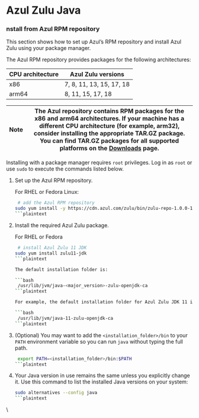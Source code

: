 # Azul Zulu Java

### nstall from Azul RPM repository

This section shows how to set up Azul’s RPM repository and install Azul Zulu using your package manager.

The Azul RPM repository provides packages for the following architectures:

| CPU architecture | Azul Zulu versions       |
| ---------------- | ------------------------ |
| x86              | 7, 8, 11, 13, 15, 17, 18 |
| arm64            | 8, 11, 15, 17, 18        |

| Note | The Azul repository contains RPM packages for the x86 and arm64 architectures. If your machine has a different CPU architecture (for example, arm32), consider installing the appropriate TAR.GZ package. You can find TAR.GZ packages for all supported platforms on the [Downloads](https://www.azul.com/downloads) page. |
| ---- | --------------------------------------------------------------------------------------------------------------------------------------------------------------------------------------------------------------------------------------------------------------------------------------------------------------------------- |

Installing with a package manager requires `root` privileges. Log in as `root` or use `sudo` to execute the commands listed below.

1.  Set up the Azul RPM repository.

    For RHEL or Fedora Linux:

    ```bash
     # add the Azul RPM repository 
    sudo yum install -y https://cdn.azul.com/zulu/bin/zulu-repo-1.0.0-1.noarch.rpm
    ```plaintext
2.  Install the required Azul Zulu package.

    For RHEL or Fedora

    ```bash
     # install Azul Zulu 11 JDK 
    sudo yum install zulu11-jdk
    ```plaintext

    The default installation folder is:

    ```bash
     /usr/lib/jvm/java-<major_version>-zulu-openjdk-ca
    ```plaintext

    For example, the default installation folder for Azul Zulu JDK 11 is:

    ```bash
     /usr/lib/jvm/java-11-zulu-openjdk-ca
    ```plaintext
3.  (Optional) You may want to add the `<installation_folder>/bin` to your `PATH` environment variable so you can run `java` without typing the full path.

    ```bash
     export PATH=<installation_folder>/bin:$PATH
    ```plaintext
4.  Your Java version in use remains the same unless you explicitly change it. Use this command to list the installed Java versions on your system:

    ```bash
    sudo alternatives --config java
    ```plaintext

\
